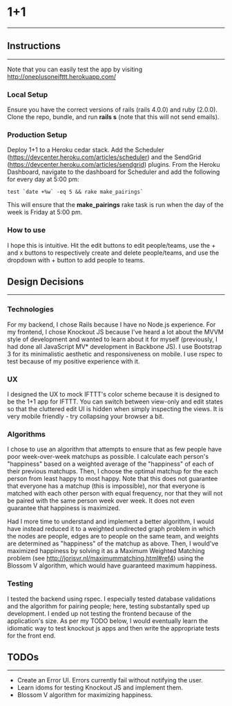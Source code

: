 # 1+1
---

## Instructions
---
Note that you can easily test the app by visiting http://oneplusoneifttt.herokuapp.com/

### Local Setup

Ensure you have the correct versions of rails (rails 4.0.0) and ruby (2.0.0). Clone the repo, bundle, and run **rails s** (note that this will not send emails).

### Production Setup

Deploy 1+1 to a Heroku cedar stack. Add the Scheduler (https://devcenter.heroku.com/articles/scheduler) and the SendGrid (https://devcenter.heroku.com/articles/sendgrid) plugins. From the Heroku Dashboard, navigate to the dashboard for Scheduler and add the following for every day at 5:00 pm:

    test `date +%w` -eq 5 && rake make_pairings`

This will ensure that the **make_pairings** rake task is run when the day of the week is Friday at 5:00 pm. 

### How to use

I hope this is intuitive. Hit the edit buttons to edit people/teams, use the + and x buttons to respectively create and delete people/teams, and use the dropdown with + button to add people to teams.

## Design Decisions
---

### Technologies

For my backend, I chose Rails because I have no Node.js experience. For my frontend, I chose Knockout JS because I've heard a lot about the MVVM style of development and wanted to learn about it for myself (previously, I had done all JavaScript MV* development in Backbone JS). I use Bootstrap 3 for its minimalistic aesthetic and responsiveness on mobile. I use rspec to test because of my positive experience with it.

### UX

I designed the UX to mock IFTTT's color scheme because it is designed to be the 1+1 app for IFTTT. You can switch between view-only and edit states so that the cluttered edit UI is hidden when simply inspecting the views. It is very mobile friendly - try collapsing your browser a bit.

### Algorithms

I chose to use an algorithm that attempts to ensure that as few people have poor week-over-week matchups as possible. I calculate each person's "happiness" based on a weighted average of the "happiness" of each of their previous matchups. Then, I choose the optimal matchup for the each person from least happy to most happy. Note that this does not guarantee that everyone has a matchup (this is impossible), nor that everyone is matched with each other person with equal frequency, nor that they will not be paired with the same person week over week. It does not even guarantee that happiness is maximized.

Had I more time to understand and implement a better algorithm, I would have instead reduced it to a weighted undirected graph problem in which the nodes are people, edges are to people on the same team, and weights are determined as "happiness" of the matchup as above. Then, I would've maximized happiness by solving it as a Maximum Weighted Matching problem (see http://jorisvr.nl/maximummatching.html#ref4) using the Blossom V algorithm, which would have guaranteed maximum happiness.

### Testing

I tested the backend using rspec. I especially tested database validations and the algorithm for pairing people; here, testing substantally sped up development.
I ended up not testing the frontend because of the application's size. As per my TODO below, I would eventually learn the idiomatic way to test knockout js apps and then write the appropriate tests for the front end.

## TODOs
---

- Create an Error UI. Errors currently fail without notifying the user.
- Learn idoms for testing Knockout JS and implement them.
- Blossom V algorithm for maximizing happiness.